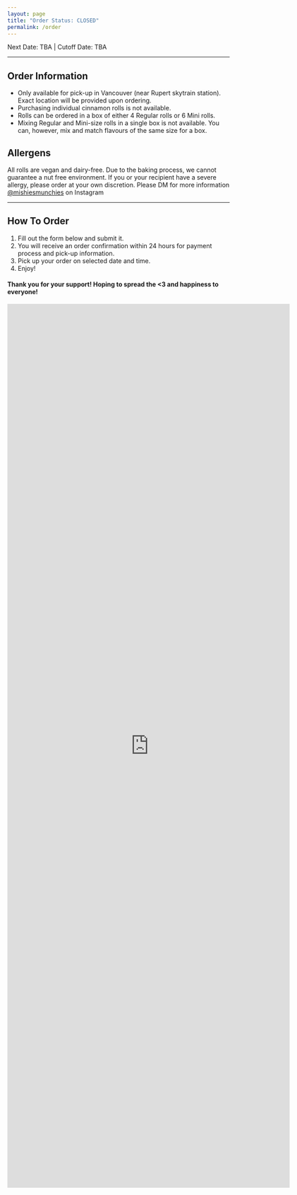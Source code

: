 ```yaml
---
layout: page
title: "Order Status: CLOSED"
permalink: /order
---
```


Next Date: TBA | Cutoff Date: TBA

---

## Order Information
- Only available for pick-up in Vancouver (near Rupert skytrain station). Exact location will be provided upon ordering.
- Purchasing individual cinnamon rolls is not available. 
- Rolls can be ordered in a box of either 4 Regular rolls or 6 Mini rolls.
- Mixing Regular and Mini-size rolls in a single box is not available. You can, however, mix and match flavours of the same size for a box. 

## Allergens
All rolls are vegan and dairy-free. Due to the baking process, we cannot guarantee a nut free environment. If you or your recipient have a severe allergy, please order at your own discretion. Please DM for more information [@mishiesmunchies](https://www.instagram.com/mishiesmunchies/) on Instagram

---

## How To Order
1. Fill out the form below and submit it.
2. You will receive an order confirmation within 24 hours for payment process and pick-up information.
3. Pick up your order on selected date and time.
4. Enjoy!

#### Thank you for your support! Hoping to spread the <3 and happiness to everyone!

<iframe src="https://docs.google.com/forms/d/e/1FAIpQLSfuDx8gzm7VhwqWfyYDL8pve3tsZaDPJ70bwes-9EZ683i2RQ/viewform?embedded=true" width="640" height="2000" frameborder="0" marginheight="0" marginwidth="0">Loading…</iframe>